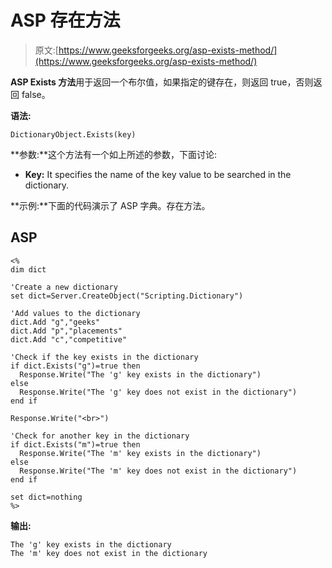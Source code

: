 # ASP 存在方法

> 原文:[https://www.geeksforgeeks.org/asp-exists-method/](https://www.geeksforgeeks.org/asp-exists-method/)

**ASP Exists 方法**用于返回一个布尔值，如果指定的键存在，则返回 true，否则返回 false。

**语法:**

```
DictionaryObject.Exists(key)
```

**参数:**这个方法有一个如上所述的参数，下面讨论:

*   **Key:** It specifies the name of the key value to be searched in the dictionary.

**示例:**下面的代码演示了 ASP 字典。存在方法。

## ASP

```
<%
dim dict

'Create a new dictionary
set dict=Server.CreateObject("Scripting.Dictionary")

'Add values to the dictionary
dict.Add "g","geeks"
dict.Add "p","placements"
dict.Add "c","competitive"

'Check if the key exists in the dictionary
if dict.Exists("g")=true then
  Response.Write("The 'g' key exists in the dictionary")
else
  Response.Write("The 'g' key does not exist in the dictionary")
end if

Response.Write("<br>")

'Check for another key in the dictionary
if dict.Exists("m")=true then
  Response.Write("The 'm' key exists in the dictionary")
else
  Response.Write("The 'm' key does not exist in the dictionary")
end if

set dict=nothing
%>
```

**输出:**

```
The 'g' key exists in the dictionary
The 'm' key does not exist in the dictionary 
```